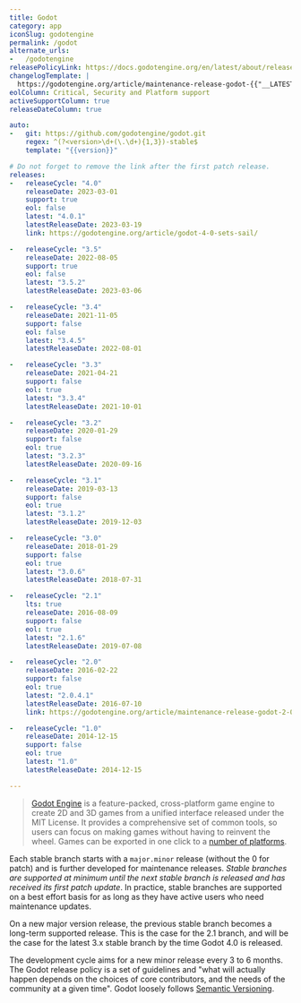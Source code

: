 ```yaml
---
title: Godot
category: app
iconSlug: godotengine
permalink: /godot
alternate_urls:
-   /godotengine
releasePolicyLink: https://docs.godotengine.org/en/latest/about/release_policy.html
changelogTemplate: |
  https://godotengine.org/article/maintenance-release-godot-{{"__LATEST__" | replace:'.','-'}}
eolColumn: Critical, Security and Platform support
activeSupportColumn: true
releaseDateColumn: true

auto:
-   git: https://github.com/godotengine/godot.git
    regex: ^(?<version>\d+(\.\d+){1,3})-stable$
    template: "{{version}}"

# Do not forget to remove the link after the first patch release.
releases:
-   releaseCycle: "4.0"
    releaseDate: 2023-03-01
    support: true
    eol: false
    latest: "4.0.1"
    latestReleaseDate: 2023-03-19
    link: https://godotengine.org/article/godot-4-0-sets-sail/

-   releaseCycle: "3.5"
    releaseDate: 2022-08-05
    support: true
    eol: false
    latest: "3.5.2"
    latestReleaseDate: 2023-03-06

-   releaseCycle: "3.4"
    releaseDate: 2021-11-05
    support: false
    eol: false
    latest: "3.4.5"
    latestReleaseDate: 2022-08-01

-   releaseCycle: "3.3"
    releaseDate: 2021-04-21
    support: false
    eol: true
    latest: "3.3.4"
    latestReleaseDate: 2021-10-01

-   releaseCycle: "3.2"
    releaseDate: 2020-01-29
    support: false
    eol: true
    latest: "3.2.3"
    latestReleaseDate: 2020-09-16

-   releaseCycle: "3.1"
    releaseDate: 2019-03-13
    support: false
    eol: true
    latest: "3.1.2"
    latestReleaseDate: 2019-12-03

-   releaseCycle: "3.0"
    releaseDate: 2018-01-29
    support: false
    eol: true
    latest: "3.0.6"
    latestReleaseDate: 2018-07-31

-   releaseCycle: "2.1"
    lts: true
    releaseDate: 2016-08-09
    support: false
    eol: true
    latest: "2.1.6"
    latestReleaseDate: 2019-07-08

-   releaseCycle: "2.0"
    releaseDate: 2016-02-22
    support: false
    eol: true
    latest: "2.0.4.1"
    latestReleaseDate: 2016-07-10
    link: https://godotengine.org/article/maintenance-release-godot-2-0-4

-   releaseCycle: "1.0"
    releaseDate: 2014-12-15
    support: false
    eol: true
    latest: "1.0"
    latestReleaseDate: 2014-12-15

---
```


>[Godot Engine](https://godotengine.org/) is a feature-packed, cross-platform game engine to create
> 2D and 3D games from a unified interface released under the MIT License. It provides a
> comprehensive set of common tools, so users can focus on making games without having to reinvent
> the wheel. Games can be exported in one click to a [number of platforms](https://docs.godotengine.org/en/stable/about/list_of_features.html#platforms).

Each stable branch starts with a `major.minor` release (without the 0 for patch) and is further
developed for maintenance releases. _Stable branches are supported at minimum until the next stable
branch is released and has received its first patch update_. In practice, stable branches are
supported on a best effort basis for as long as they have active users who need maintenance updates.

On a new major version release, the previous stable branch becomes a long-term supported release.
This is the case for the 2.1 branch, and will be the case for the latest 3.x stable branch by the
time Godot 4.0 is released.

The development cycle aims for a new minor release every 3 to 6
months. The Godot release policy is a set of guidelines and "what will actually happen depends on
the choices of core contributors, and the needs of the community at a given time". Godot loosely
follows [Semantic Versioning](https://semver.org/).
